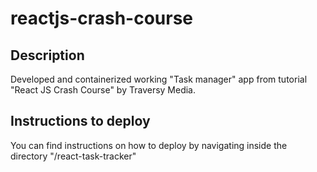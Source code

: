 # reactjs-crash-course

## Description
Developed and containerized working "Task manager" app from tutorial "React JS Crash Course" by Traversy Media.

## Instructions to deploy
You can find instructions on how to deploy by navigating inside the directory "/react-task-tracker"

